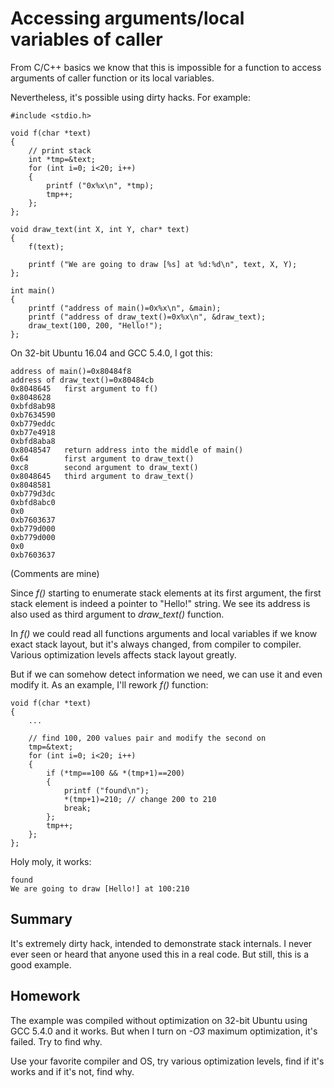# Accessing arguments/local variables of caller

From C/C++ basics we know that this is impossible for a function to access arguments of caller function or its
local variables.

Nevertheless, it's possible using dirty hacks.
For example:

	#include <stdio.h>

	void f(char *text)
	{
		// print stack
		int *tmp=&text;
		for (int i=0; i<20; i++)
		{
			printf ("0x%x\n", *tmp);
			tmp++;
		};
	};

	void draw_text(int X, int Y, char* text)
	{
		f(text);

		printf ("We are going to draw [%s] at %d:%d\n", text, X, Y);
	};

	int main()
	{
		printf ("address of main()=0x%x\n", &main);
		printf ("address of draw_text()=0x%x\n", &draw_text);
		draw_text(100, 200, "Hello!");
	};

On 32-bit Ubuntu 16.04 and GCC 5.4.0, I got this:

	address of main()=0x80484f8
	address of draw_text()=0x80484cb
	0x8048645	first argument to f()
	0x8048628
	0xbfd8ab98
	0xb7634590
	0xb779eddc
	0xb77e4918
	0xbfd8aba8
	0x8048547	return address into the middle of main()
	0x64		first argument to draw_text()
	0xc8		second argument to draw_text()
	0x8048645	third argument to draw_text()
	0x8048581
	0xb779d3dc
	0xbfd8abc0
	0x0
	0xb7603637
	0xb779d000
	0xb779d000
	0x0
	0xb7603637

(Comments are mine)

Since *f()* starting to enumerate stack elements at its first argument, the first stack element is indeed a pointer
to "Hello!" string. We see its address is also used as third argument to *draw_text()* function.

In *f()* we could read all functions arguments and local variables if we know exact stack layout, but it's always
changed, from compiler to compiler.
Various optimization levels affects stack layout greatly.

But if we can somehow detect information we need, we can use it and even modify it.
As an example, I'll rework *f()* function:

	void f(char *text)
	{
		...

		// find 100, 200 values pair and modify the second on
		tmp=&text;
		for (int i=0; i<20; i++)
		{
			if (*tmp==100 && *(tmp+1)==200)
			{
				printf ("found\n");
				*(tmp+1)=210; // change 200 to 210
				break;
			};
			tmp++;
		};
	};

Holy moly, it works:

	found
	We are going to draw [Hello!] at 100:210

## Summary

It's extremely dirty hack, intended to demonstrate stack internals.
I never ever seen or heard that anyone used this in a real code.
But still, this is a good example.

## Homework

The example was compiled without optimization on 32-bit Ubuntu using GCC 5.4.0 and it works.
But when I turn on *-O3* maximum optimization, it's failed.
Try to find why.

Use your favorite compiler and OS, try various optimization levels, find if it's works and if it's not, find why.


